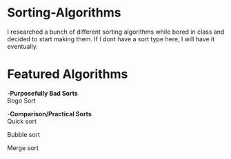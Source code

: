 # Sorting-Algorithms
I researched a bunch of different sorting algorithms while bored in class and decided to start making them. If I dont have a sort type here, I will have it eventually.

# Featured Algorithms

-**Purposefully Bad Sorts**<br /> 
Bogo Sort

-**Comparison/Practical Sorts**<br /> 
Quick sort

Bubble sort

Merge sort
